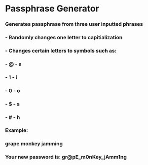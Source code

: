 # Passphrase Generator
### Generates passphrase from three user inputted phrases
### - Randomly changes one letter to capitialization
### - Changes certain letters to symbols such as:
###     - @ - a
###     - 1 - i
###     - 0 - o
###     - $ - s
###     - # - h

### Example: 
### grape monkey jamming
### Your new password is: gr@pE_m0nKey_jAmm1ng
